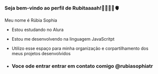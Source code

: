 ### Seja bem-vindo ao perfil de Rubitaaaah!🍊🦆🥔🥥🫀

Meu nome é Rúbia Sophia 

- Estou estudando no Alura
- Estou me desenvolvendo na linguagem JavaScritpt
- Utilizo esse espaço para minha organização e corpartilhamento dos meus projetos desenvolvidos

- ### Voce ode entrar entrar em contato comigo @rubiasophiatr
